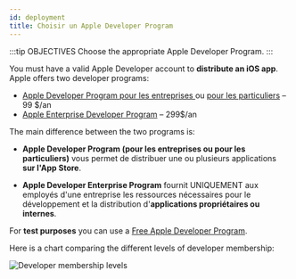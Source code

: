 ```yaml
---
id: deployment
title: Choisir un Apple Developer Program
---
```


:::tip OBJECTIVES Choose the appropriate Apple Developer Program. :::

You must have a valid Apple Developer account to **distribute an iOS app**. Apple offers two developer programs:

* [Apple Developer Program pour les entreprises ](register-apple-developer-program-organization.html) ou [pour les particuliers](register-apple-developer-program-individual.html) – 99 $/an 
* [Apple Enterprise Developer Program](register-apple-developer-enterprise-program.html) – 299$/an

The main difference between the two programs is:

* **Apple Developer Program (pour les entreprises ou pour les particuliers)** vous permet de distribuer une ou plusieurs applications **sur l'App Store**.

* **Apple Developer Enterprise Program** fournit UNIQUEMENT aux employés d'une entreprise les ressources nécessaires pour le développement et la distribution d'**applications propriétaires ou internes**.

For **test purposes** you can use a [Free Apple Developer Program](free-developer-account.html).

Here is a chart comparing the different levels of developer membership:

![Developer membership levels](assets/en/test-build/FreeTestingAppleDeveloperAccount.png)